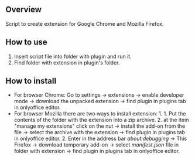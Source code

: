 ## Overview 

Script to create extension for Google Chrome and Mozilla Firefox.

## How to use

1. Insert script file into folder with plugin and run it.
2. Find folder with extension in plugin's folder.

## How to install
* For browser Chrome: Go to settings -> extensions -> enable developer mode -> download the unpacked extension -> find plugin in plugins tab in onlyoffice editor.
* For browser Mozilla there are two ways to install extension: 
	1.
		1. Put the contents of the folder with the extension into a zip archive.
		2. at the item "manage my extensions" click on the nut -> install the add-on from the file -> select the archive with the extension -> find plugin in plugins tab in onlyoffice editor.
	2. Enter in the address bar *about:debugging* -> This Firefox -> download temporary add-on -> select *manifest.json* file in folder with extension -> find plugin in plugins tab in onlyoffice editor.